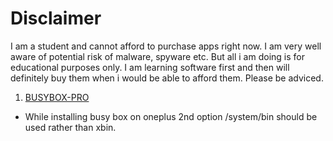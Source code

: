 # Disclaimer

I am a student and cannot afford to purchase apps right now. I am very well aware of potential risk of malware, spyware etc. But all i am doing is for educational purposes only. I am learning software first and then will definitely buy them when i would be able to afford them. Please be adviced.

1. [BUSYBOX-PRO](https://www.revdl.com/busybox-pro-android.html/)
  - While installing busy box on oneplus 2nd option /system/bin should be used rather than xbin.
